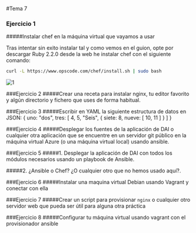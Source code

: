 #Tema 7
### Ejercicio 1
#####Instalar chef en la máquina virtual que vayamos a usar

Tras intentar sin exito instalar tal y como vemos en el guion, opte por descargar Ruby 2.2.0 desde la web he instalar chef con el siguiente comando:
```bash
curl -L https://www.opscode.com/chef/install.sh | sudo bash
```
![1](https://github.com/JavideBaza/GII-2014/blob/master/ejercicios/JavierArandaIzquierdo/Capturas/tema7-1.png)


###Ejercicio 2
#####Crear una receta para instalar nginx, tu editor favorito y algún directorio y fichero que uses de forma habitual.

###Ejercicio 3
#####Escribir en YAML la siguiente estructura de datos en JSON: { uno: "dos",
  tres: [ 4, 5, "Seis", { siete: 8, nueve: [ 10, 11 ] } ] }

###Ejercicio 4
#####Desplegar los fuentes de la aplicación de DAI o cualquier otra aplicación que se encuentre en un servidor git público en la máquina virtual Azure (o una máquina virtual local) usando ansible.

###Ejercicio 5
#####1. Desplegar la aplicación de DAI con todos los módulos necesarios usando un playbook de Ansible.

#####2. ¿Ansible o Chef? ¿O cualquier otro que no hemos usado aquí?.

###Ejercicio 6
#####Instalar una maquina virtual Debian usando Vagrant y conectar con ella

###Ejercicio 7
#####Crear un script para provisionar `nginx` o cualquier otro servidor web que pueda ser útil para alguna otra práctica

###Ejercicio 8
#####Configurar tu máquina virtual usando vagrant con el provisionador ansible
	